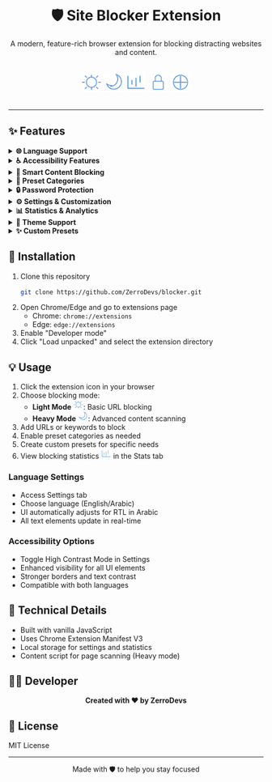 <div align="center">
	<h1>🛡️ Site Blocker Extension</h1>
	<p>A modern, feature-rich browser extension for blocking distracting websites and content.</p>
	<br>
	<div>
		<img src="Github/light-mode.svg" width="40" alt="Light Mode" title="Light Mode">
		<img src="Github/dark-mode.svg" width="40" alt="Dark Mode" title="Dark Mode">
		<img src="Github/stats.svg" width="40" alt="Statistics" title="Statistics">
		<img src="Github/lock.svg" width="40" alt="Security" title="Security">
		<img src="Github/custom.svg" width="40" alt="Custom Presets" title="Custom Presets">
	</div>
	<br>
</div>

---

## ✨ Features

<details>
<summary><b>🌐 Language Support</b></summary>

- Full English and Arabic language support
- RTL layout support for Arabic
- Real-time language switching
- Persistent language preferences
</details>

<details>
<summary><b>♿ Accessibility Features</b></summary>

- High Contrast Mode for better visibility
- Enhanced text and border contrast
- Proper color indicators
- RTL/LTR text direction support
</details>

<details>
<summary><b>🚫 Smart Content Blocking</b></summary>

- **Light Mode**: URL and search term blocking
- **Heavy Mode**: Full content scanning and embedded link detection
</details>

<details>
<summary><b>🎯 Preset Categories</b></summary>

- Adult Content Blocker
- Social Media Blocker
- Gaming Sites Blocker
- Gambling Sites Blocker
</details>

<details>
<summary><b>🔒 Password Protection</b></summary>

- Lock presets with password protection
- Prevent unauthorized changes
</details>

<details>
<summary><b>⚙️ Settings & Customization</b></summary>

- Language preferences (English/Arabic)
- High Contrast Mode toggle
- Theme customization
- Persistent user preferences
- Real-time preview of changes
</details>

<details>
<summary><b>📊 Statistics & Analytics</b></summary>

- Track blocked attempts
- View blocking patterns
- Top blocked sites analytics
- Category-wise statistics
</details>

<details>
<summary><b>🎨 Theme Support</b></summary>

- Light and Dark theme options
- High Contrast mode for accessibility
- Modern, clean interface
- Smooth theme transitions
</details>

<details>
<summary><b>✨ Custom Presets</b></summary>

- Create personalized blocking rules
- Combine keywords and domain rules
- Flexible rule management
</details>

## 🚀 Installation

1. Clone this repository
	 ```bash
	 git clone https://github.com/ZerroDevs/blocker.git
	 ```
2. Open Chrome/Edge and go to extensions page
	 - Chrome: `chrome://extensions`
	 - Edge: `edge://extensions`
3. Enable "Developer mode"
4. Click "Load unpacked" and select the extension directory

## 💡 Usage

1. Click the extension icon in your browser
2. Choose blocking mode:
   - **Light Mode** <img src="Github/light-mode.svg" width="20">: Basic URL blocking
   - **Heavy Mode** <img src="Github/dark-mode.svg" width="20">: Advanced content scanning
3. Add URLs or keywords to block
4. Enable preset categories as needed
5. Create custom presets for specific needs
6. View blocking statistics <img src="Github/stats.svg" width="20"> in the Stats tab

### Language Settings
- Access Settings tab
- Choose language (English/Arabic)
- UI automatically adjusts for RTL in Arabic
- All text elements update in real-time

### Accessibility Options
- Toggle High Contrast Mode in Settings
- Enhanced visibility for all UI elements
- Stronger borders and text contrast
- Compatible with both languages

## 🔧 Technical Details

- Built with vanilla JavaScript
- Uses Chrome Extension Manifest V3
- Local storage for settings and statistics
- Content script for page scanning (Heavy mode)

## 👨‍💻 Developer

<div align="center">
	<b>Created with ❤️ by ZerroDevs</b>
</div>

## 📝 License

MIT License

---

<div align="center">
	Made with 🛡️ to help you stay focused
</div>